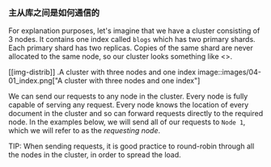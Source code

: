 ### 主从库之间是如何通信的

For explanation purposes, let's imagine that we have a cluster
consisting of 3 nodes. It contains one index called `blogs` which has
two primary shards. Each primary shard has two replicas. Copies of
the same shard are never allocated to the same node, so our cluster
looks something like <<img-distrib>>.

[[img-distrib]]
.A cluster with three nodes and one index
image::images/04-01_index.png["A cluster with three nodes and one index"]

We can send our requests to any node in the cluster. Every node is fully
capable of serving any request.  Every node knows the location of every
document in the cluster and so can forward requests directly to the required
node. In the examples below, we will send all of our requests to `Node 1`,
which we will refer to as  the _requesting node_.

TIP: When sending requests, it is good practice to round-robin through all the
nodes in the cluster, in order to spread the load.
